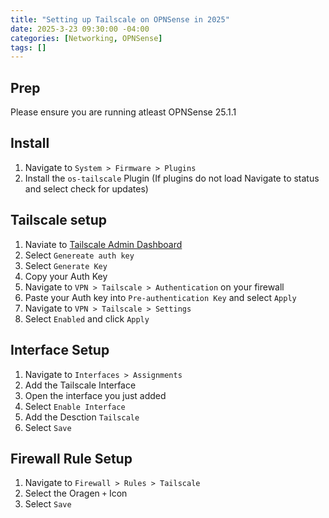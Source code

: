 ```yaml
---
title: "Setting up Tailscale on OPNSense in 2025"
date: 2025-3-23 09:30:00 -04:00
categories: [Networking, OPNSense]
tags: []
---
```


## Prep
Please ensure you are running atleast OPNSense 25.1.1

## Install
1. Navigate to `System > Firmware > Plugins`
2. Install the `os-tailscale` Plugin (If plugins do not load Navigate to status and select check for updates)

## Tailscale setup
1. Naviate to [Tailscale Admin Dashboard](https://login.tailscale.com/admin/settings/keys)
2. Select `Genereate auth key`
3. Select `Generate Key`
4. Copy your Auth Key
5. Navigate to `VPN > Tailscale > Authentication` on your firewall
6. Paste your Auth key into `Pre-authentication Key` and select `Apply`
7. Navigate to `VPN > Tailscale > Settings`
8. Select `Enabled` and click `Apply`

## Interface Setup
1. Navigate to `Interfaces > Assignments`
2. Add the Tailscale Interface 
3. Open the interface you just added
4. Select `Enable Interface`
5. Add the Desction `Tailscale`
6. Select `Save`

## Firewall Rule Setup
1. Navigate to `Firewall > Rules > Tailscale`
2. Select the Oragen `+` Icon
3. Select `Save`